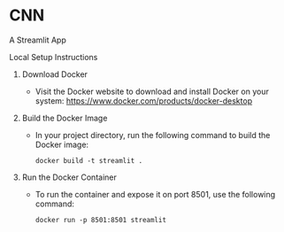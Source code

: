 # CNN 


A Streamlit App

Local Setup Instructions

1. Download Docker

   - Visit the Docker website to download and install Docker on your system: https://www.docker.com/products/docker-desktop

2. Build the Docker Image

   - In your project directory, run the following command to build the Docker image:

     `docker build -t streamlit .`

3. Run the Docker Container

   - To run the container and expose it on port 8501, use the following command:

     `docker run -p 8501:8501 streamlit`
